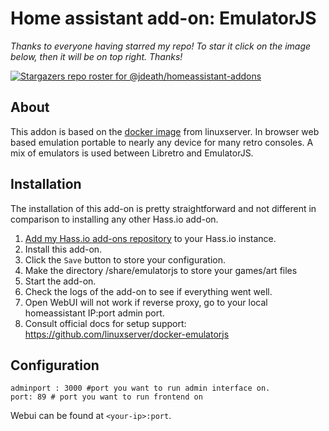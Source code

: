 # Home assistant add-on: EmulatorJS
 
_Thanks to everyone having starred my repo! To star it click on the image below, then it will be on top right. Thanks!_

[![Stargazers repo roster for @jdeath/homeassistant-addons](https://reporoster.com/stars/jdeath/homeassistant-addons)](https://github.com/jdeath/homeassistant-addons/stargazers)

## About

This addon is based on the [docker image](https://github.com/linuxserver/docker-emulatorjs) from linuxserver. In browser web based emulation portable to nearly any device for many retro consoles. A mix of emulators is used between Libretro and EmulatorJS.

## Installation

The installation of this add-on is pretty straightforward and not different in
comparison to installing any other Hass.io add-on.

1. [Add my Hass.io add-ons repository][repository] to your Hass.io instance.
1. Install this add-on.
1. Click the `Save` button to store your configuration.
1. Make the directory /share/emulatorjs to store your games/art files
1. Start the add-on.
1. Check the logs of the add-on to see if everything went well.
1. Open WebUI will not work if reverse proxy, go to your local homeassistant IP:port admin port.
1. Consult official docs for setup support: https://github.com/linuxserver/docker-emulatorjs

## Configuration

```
adminport : 3000 #port you want to run admin interface on.
port: 89 # port you want to run frontend on
```

Webui can be found at `<your-ip>:port`.

[repository]: https://github.com/jdeath/homeassistant-addons
